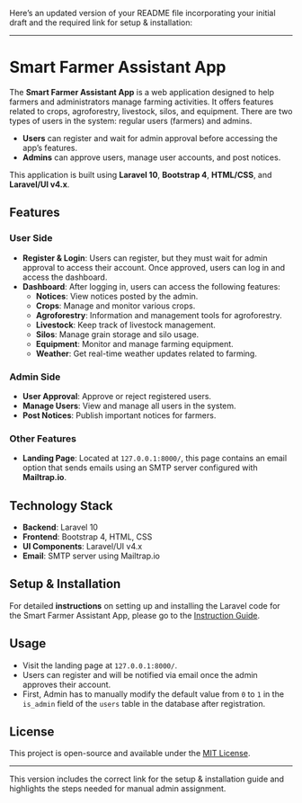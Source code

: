 Here’s an updated version of your README file incorporating your initial draft and the required link for setup & installation:

---

# Smart Farmer Assistant App

The **Smart Farmer Assistant App** is a web application designed to help farmers and administrators manage farming activities. It offers features related to crops, agroforestry, livestock, silos, and equipment. There are two types of users in the system: regular users (farmers) and admins.

- **Users** can register and wait for admin approval before accessing the app’s features.
- **Admins** can approve users, manage user accounts, and post notices.

This application is built using **Laravel 10**, **Bootstrap 4**, **HTML/CSS**, and **Laravel/UI v4.x**.

## Features

### User Side

- **Register & Login**: Users can register, but they must wait for admin approval to access their account. Once approved, users can log in and access the dashboard.
- **Dashboard**: After logging in, users can access the following features:
  - **Notices**: View notices posted by the admin.
  - **Crops**: Manage and monitor various crops.
  - **Agroforestry**: Information and management tools for agroforestry.
  - **Livestock**: Keep track of livestock management.
  - **Silos**: Manage grain storage and silo usage.
  - **Equipment**: Monitor and manage farming equipment.
  - **Weather**: Get real-time weather updates related to farming.

### Admin Side

- **User Approval**: Approve or reject registered users.
- **Manage Users**: View and manage all users in the system.
- **Post Notices**: Publish important notices for farmers.

### Other Features

- **Landing Page**: Located at `127.0.0.1:8000/`, this page contains an email option that sends emails using an SMTP server configured with **Mailtrap.io**.

## Technology Stack

- **Backend**: Laravel 10
- **Frontend**: Bootstrap 4, HTML, CSS
- **UI Components**: Laravel/UI v4.x
- **Email**: SMTP server using Mailtrap.io

## Setup & Installation

For detailed **instructions** on setting up and installing the Laravel code for the Smart Farmer Assistant App, please go to the [Instruction Guide](https://github.com/rayan2162/smart_farmer_assistance_app/blob/main/README.md).

## Usage

- Visit the landing page at `127.0.0.1:8000/`.
- Users can register and will be notified via email once the admin approves their account.
- First, Admin has to manually modify the default value from `0` to `1` in the `is_admin` field of the `users` table in the database after registration.

## License

This project is open-source and available under the [MIT License](LICENSE).

---

This version includes the correct link for the setup & installation guide and highlights the steps needed for manual admin assignment.